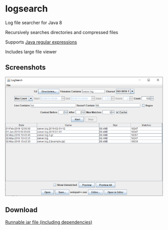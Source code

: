 logsearch
=========

Log file searcher for Java 8

Recursively searches directories and compressed files

Supports [Java regular expressions](http://docs.oracle.com/javase/8/docs/api/java/util/regex/Pattern.html)

Includes large file viewer

Screenshots
-----------

![Screenshot](logsearch.png)

Download
--------

[Runnable jar file (including dependencies)](https://www.dropbox.com/s/otjrcgt9kvb83kp/logsearchexe.jar?dl=0)
